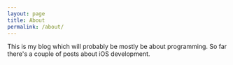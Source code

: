 ```yaml
---
layout: page
title: About
permalink: /about/
---
```


This is my blog which will probably be mostly be about programming.  So far there's a couple of posts about iOS development.
